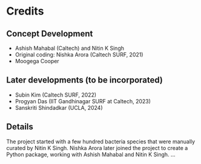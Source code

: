 # Credits

## Concept Development

- Ashish Mahabal (Caltech) and Nitin K Singh
- Original coding: Nishka Arora (Caltech SURF, 2021)
- Moogega Cooper

## Later developments (to be incorporated)

- Subin Kim (Caltech SURF, 2022)
- Progyan Das (IIT Gandhinagar SURF at Caltech, 2023)
- Sanskriti Shindadkar (UCLA, 2024)

## Details

The project started with a few hundred bacteria species that were manually
curated by Nitin K Singh. Nishka Arora later joined the project to create a
Python package, working with Ashish Mahabal and Nitin K Singh. ...
